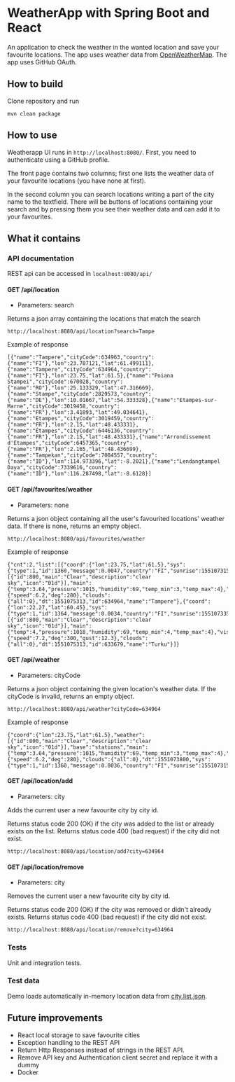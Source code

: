 # WeatherApp with Spring Boot and React

An application to check the weather in the wanted location and save your favourite locations.
The app uses weather data from [OpenWeatherMap](https://openweathermap.org/current). The app uses GitHub OAuth.

## How to build

Clone repository and run

`mvn clean package`


## How to use

Weatherapp UI runs in `http://localhost:8080/`. First, you need to authenticate using a GitHub profile.

The front page contains two columns; first one lists the weather data of your favourite locations (you have none at first).

In the second column you can search locations writing a part of the city name to the textfield. There will be buttons of locations containing your search and by pressing them you see their weather data and can add it to your favourites.


## What it contains

### API documentation

REST api can be accessed in `localhost:8080/api/`

#### GET /api/location

* Parameters: search

Returns a json array containing the locations that match the search

`http://localhost:8080/api/location?search=Tampe`

Example of response
```
[{"name":"Tampere","cityCode":634963,"country":{"name":"FI"},"lon":23.787121,"lat":61.499111},{"name":"Tampere","cityCode":634964,"country":{"name":"FI"},"lon":23.75,"lat":61.5},{"name":"Poiana Stampei","cityCode":670028,"country":{"name":"RO"},"lon":25.133329,"lat":47.316669},{"name":"Stampe","cityCode":2829573,"country":{"name":"DE"},"lon":10.01667,"lat":54.333328},{"name":"Etampes-sur-Marne","cityCode":3019458,"country":{"name":"FR"},"lon":3.41893,"lat":49.034641},{"name":"Etampes","cityCode":3019459,"country":{"name":"FR"},"lon":2.15,"lat":48.433331},{"name":"Étampes","cityCode":6446136,"country":{"name":"FR"},"lon":2.15,"lat":48.433331},{"name":"Arrondissement d'Étampes","cityCode":6457365,"country":{"name":"FR"},"lon":2.165,"lat":48.436699},{"name":"Tampekan","cityCode":7084557,"country":{"name":"ID"},"lon":114.973396,"lat":-8.2021},{"name":"Lendangtampel Daya","cityCode":7339616,"country":{"name":"ID"},"lon":116.287498,"lat":-8.6128}]
```

#### GET /api/favourites/weather

* Parameters: none

Returns a json object containing all the user's favourited locations' weather data. If there is none, returns an empty object.

`http://localhost:8080/api/favourites/weather`

Example of response
```
{"cnt":2,"list":[{"coord":{"lon":23.75,"lat":61.5},"sys":{"type":1,"id":1360,"message":0.0047,"country":"FI","sunrise":1551073159,"sunset":1551109079},"weather":[{"id":800,"main":"Clear","description":"clear sky","icon":"01d"}],"main":{"temp":3.64,"pressure":1015,"humidity":69,"temp_min":3,"temp_max":4},"visibility":10000,"wind":{"speed":6.2,"deg":280},"clouds":{"all":0},"dt":1551075313,"id":634964,"name":"Tampere"},{"coord":{"lon":22.27,"lat":60.45},"sys":{"type":1,"id":1364,"message":0.0034,"country":"FI","sunrise":1551073350,"sunset":1551109595},"weather":[{"id":800,"main":"Clear","description":"clear sky","icon":"01d"}],"main":{"temp":4,"pressure":1018,"humidity":69,"temp_min":4,"temp_max":4},"visibility":10000,"wind":{"speed":7.2,"deg":300,"gust":12.3},"clouds":{"all":0},"dt":1551075313,"id":633679,"name":"Turku"}]}
```


#### GET /api/weather

* Parameters: cityCode

Returns a json object containing the given location's weather data. If the cityCode is invalid, returns an empty object.

`http://localhost:8080/api/weather?cityCode=634964`

Example of response
```
{"coord":{"lon":23.75,"lat":61.5},"weather":[{"id":800,"main":"Clear","description":"clear sky","icon":"01d"}],"base":"stations","main":{"temp":3.64,"pressure":1015,"humidity":69,"temp_min":3,"temp_max":4},"visibility":10000,"wind":{"speed":6.2,"deg":280},"clouds":{"all":0},"dt":1551073800,"sys":{"type":1,"id":1360,"message":0.0036,"country":"FI","sunrise":1551073158,"sunset":1551109080},"id":634964,"name":"Tampere","cod":200}
```

#### GET /api/location/add

* Parameters: city

Adds the current user a new favourite city by city id.

Returns status code 200 (OK) if the city was added to the list or already exists on the list. Returns status code 400 (bad request) if the city did not exist.

`http://localhost:8080/api/location/add?city=634964`



#### GET /api/location/remove

* Parameters: city

Removes the current user a new favourite city by city id.

Returns status code 200 (OK) if the city was removed or didn't already exists. Returns status code 400 (bad request) if the city did not exist.

`http://localhost:8080/api/location/remove?city=634964`

### Tests

Unit and integration tests.

### Test data

Demo loads automatically in-memory location data from [city.list.json](http://bulk.openweathermap.org/sample/city.list.json.gz).

## Future improvements

* React local storage to save favourite cities
* Exception handling to the REST API
* Return Http Responses instead of strings in the REST API.
* Remove API key and Authentication client secret and replace it with a dummy
* Docker
